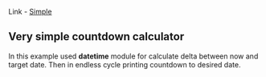 Link - [Simple](https://github.com/serg-flex/countdown/tree/main/simple)

##  Very simple countdown calculator

In this example used **datetime** module for calculate delta between now and target date. Then in endless cycle printing countdown to desired date.